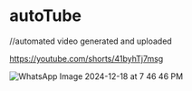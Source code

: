 # autoTube


//automated video generated and uploaded

https://youtube.com/shorts/41byhTj7msg


![WhatsApp Image 2024-12-18 at 7 46 46 PM](https://github.com/user-attachments/assets/0f50c261-5fc1-4b65-9194-2fd0f4792316)
